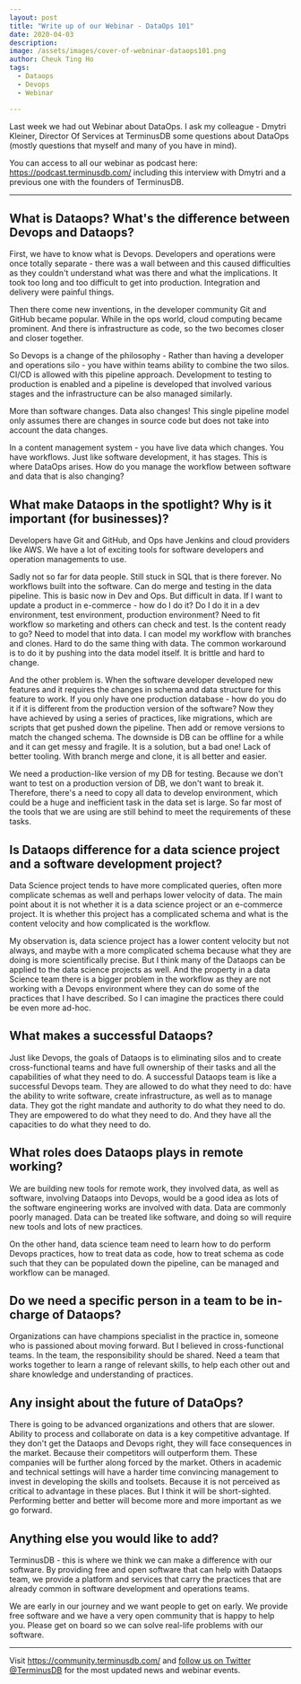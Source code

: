 ```yaml
---
layout: post
title: "Write up of our Webinar - DataOps 101"
date: 2020-04-03
description:
image: /assets/images/cover-of-webninar-dataops101.png
author: Cheuk Ting Ho
tags:
  - Dataops
  - Devops
  - Webinar

---
```

Last week we had out Webinar about DataOps. I ask my colleague - Dmytri Kleiner, Director Of Services at TerminusDB some questions about DataOps (mostly questions that myself and many of you have in mind).

You can access to all our webinar as podcast here: <https://podcast.terminusdb.com/> including this interview with Dmytri and a previous one with the founders of TerminusDB.

---

## What is Dataops? What's the difference between Devops and Dataops?

First, we have to know what is Devops. Developers and operations were once totally separate - there was a wall between and this caused difficulties as they couldn't understand what was there and what the implications. It took too long and too difficult to get into production. Integration and delivery were painful things.

Then there come new inventions, in the developer community Git and GitHub became popular. While in the ops world, cloud computing became prominent. And there is infrastructure as code, so the two becomes closer and closer together.

So Devops is a change of the philosophy - Rather than having a developer and operations silo - you have within teams ability to combine the two silos. CI/CD is allowed with this pipeline approach. Development to testing to production is enabled and a pipeline is developed that involved various stages and the infrastructure can be also managed similarly.

More than software changes. Data also changes! This single pipeline model only assumes there are changes in source code but does not take into account the data changes.

In a content management system - you have live data which changes. You have workflows. Just like software development, it has stages. This is where DataOps arises. How do you manage the workflow between software and data that is also changing?

## What make Dataops in the spotlight? Why is it important (for businesses)?

Developers have Git and GitHub, and Ops have Jenkins and cloud providers like AWS. We have a lot of exciting tools for software developers and operation managements to use.

Sadly not so far for data people. Still stuck in SQL that is there forever. No workflows built into the software. Can do merge and testing in the data pipeline. This is basic now in Dev and Ops. But difficult in data. If I want to update a product in e-commerce - how do I do it? Do I do it in a dev environment, test environment, production environment? Need to fit workflow so marketing and others can check and test. Is the content ready to go? Need to model that into data. I can model my workflow with branches and clones. Hard to do the same thing with data. The common workaround is to do it by pushing into the data model itself. It is brittle and hard to change.

And the other problem is. When the software developer developed new features and it requires the changes in schema and data structure for this feature to work. If you only have one production database - how do you do it if it is different from the production version of the software? Now they have achieved by using a series of practices, like migrations, which are scripts that get pushed down the pipeline. Then add or remove versions to match the changed schema. The downside is DB can be offline for a while and it can get messy and fragile. It is a solution, but a bad one! Lack of better tooling. With branch merge and clone, it is all better and easier.

We need a production-like version of my DB for testing. Because we don't want to test on a production version of DB, we don't want to break it. Therefore, there's a need to copy all data to develop environment, which could be a huge and inefficient task in the data set is large. So far most of the tools that we are using are still behind to meet the requirements of these tasks.


## Is Dataops difference for a data science project and a software development project?

Data Science project tends to have more complicated queries, often more complicate schemas as well and perhaps lower velocity of data. The main point about it is not whether it is a data science project or an e-commerce project. It is whether this project has a complicated schema and what is the content velocity and how complicated is the workflow.

My observation is, data science project has a lower content velocity but not always, and maybe with a more complicated schema because what they are doing is more scientifically precise. But I think many of the Dataops can be applied to the data science projects as well. And the property in a data Science team there is a bigger problem in the workflow as they are not working with a Devops environment where they can do some of the practices that I have described. So I can imagine the practices there could be even more ad-hoc.

## What makes a successful Dataops?

Just like Devops, the goals of Dataops is to eliminating silos and to create cross-functional teams and have full ownership of their tasks and all the capabilities of what they need to do. A successful Dataops team is like a successful Devops team. They are allowed to do what they need to do: have the ability to write software, create infrastructure, as well as to manage data. They got the right mandate and authority to do what they need to do. They are empowered to do what they need to do. And they have all the capacities to do what they need to do.

## What roles does Dataops plays in remote working?

We are building new tools for remote work, they involved data, as well as software, involving Dataops into Devops, would be a good idea as lots of the software engineering works are involved with data. Data are commonly poorly managed. Data can be treated like software, and doing so will require new tools and lots of new practices.

On the other hand, data science team need to learn how to do perform Devops practices, how to treat data as code, how to treat schema as code such that they can be populated down the pipeline, can be managed and workflow can be managed.

## Do we need a specific person in a team to be in-charge of Dataops?

Organizations can have champions specialist in the practice in, someone who is passioned about moving forward. But I believed in cross-functional teams. In the team, the responsibility should be shared. Need a team that works together to learn a range of relevant skills, to help each other out and share knowledge and understanding of practices.

## Any insight about the future of DataOps?

There is going to be advanced organizations and others that are slower. Ability to process and collaborate on data is a key competitive advantage. If they don't get the Dataops and Devops right, they will face consequences in the market. Because their competitors will outperform them. These companies will be further along forced by the market. Others in academic and technical settings will have a harder time convincing management to invest in developing the skills and toolsets. Because it is not perceived as critical to advantage in these places. But I think it will be short-sighted. Performing better and better will become more and more important as we go forward.

## Anything else you would like to add?

TerminusDB - this is where we think we can make a difference with our software. By providing free and open software that can help with Dataops team, we provide a platform and services that carry the practices that are already common in software development and operations teams.

We are early in our journey and we want people to get on early. We provide free software and we have a very open community that is happy to help you. Please get on board so we can solve real-life problems with our software.

---

Visit <https://community.terminusdb.com/> and [follow us on Twitter @TerminusDB](https://twitter.com/TerminusDB) for the most updated news and webinar events.
